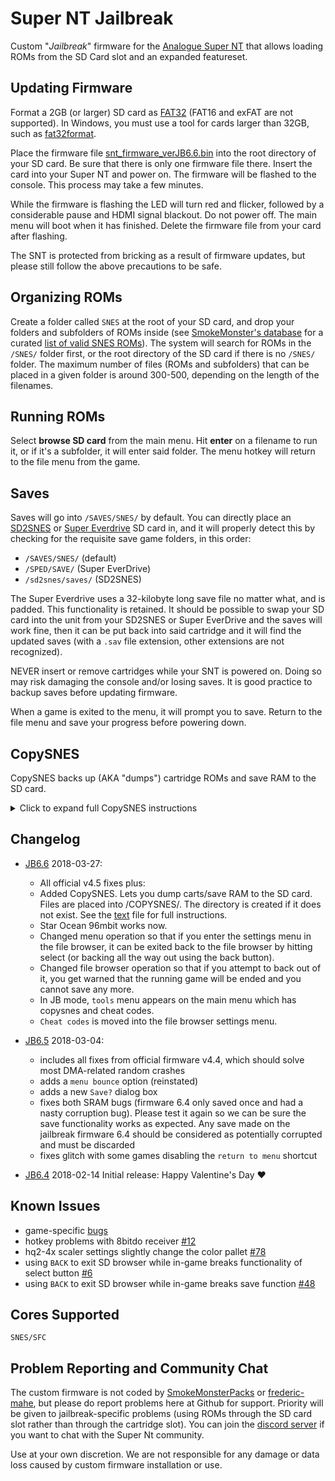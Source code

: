# Super NT Jailbreak

Custom "*Jailbreak*" firmware for the [Analogue Super
NT](https://www.analogue.co/pages/super-nt/) that allows loading ROMs
from the SD Card slot and an expanded featureset. 

## Updating Firmware 

Format a 2GB (or larger) SD card as
[FAT32](https://en.wikipedia.org/wiki/FAT32) (FAT16 and exFAT are not
supported). In Windows, you must use a tool for cards larger than
32GB, such as
[fat32format](http://www.ridgecrop.demon.co.uk/index.htm?guiformat.htm).

Place the firmware file
[snt_firmware_verJB6.6.bin](https://github.com/SmokeMonsterPacks/Super-NT-Jailbreak/releases/download/v6.6/snt_firmware_verJB6.6.bin)
into the root directory of your SD card.  Be sure that there is only
one firmware file there.  Insert the card into your Super NT and power
on. The firmware will be flashed to the console. This process may
take a few minutes.

While the firmware is flashing the LED will turn red and flicker,
followed by a considerable pause and HDMI signal blackout.  Do not
power off.  The main menu will boot when it has finished. Delete the
firmware file from your card after flashing.

The SNT is protected from bricking as a result of firmware updates,
but please still follow the above precautions to be safe. 

## Organizing ROMs

Create a folder called `SNES` at the root of your SD card, and drop
your folders and subfolders of ROMs inside (see [SmokeMonster's
database](https://github.com/SmokeMonsterPacks/EverDrive-Packs-Lists-Database)
for a curated [list of valid SNES
ROMs](https://github.com/SmokeMonsterPacks/EverDrive-Packs-Lists-Database/raw/master/EverDrive%20Pack%20SMDBs/Super%20EverDrive%20%26%20SD2SNES%20SMDB.txt)).
The system will search for ROMs in the `/SNES/` folder first, or the
root directory of the SD card if there is no `/SNES/` folder.  The
maximum number of files (ROMs and subfolders) that can be placed in a
given folder is around 300-500, depending on the length of the
filenames.

## Running ROMs

Select **browse SD card** from the main menu.  Hit **enter** on a
filename to run it, or if it's a subfolder, it will enter said folder.
The menu hotkey will return to the file menu from the game.

## Saves

Saves will go into `/SAVES/SNES/` by default.  You can directly place
an [SD2SNES](http://sd2snes.de/) or [Super
Everdrive](https://krikzz.com/store/home/13-super-everdrive-v2.html)
SD card in, and it will properly detect this by checking for the
requisite save game folders, in this order:

- `/SAVES/SNES/` (default)
- `/SPED/SAVE/` (Super EverDrive)
- `/sd2snes/saves/` (SD2SNES)

The Super Everdrive uses a 32-kilobyte long save file no matter what,
and is padded.  This functionality is retained.  It should be possible
to swap your SD card into the unit from your SD2SNES or Super
EverDrive and the saves will work fine, then it can be put back into
said cartridge and it will find the updated saves (with a `.sav` file
extension, other extensions are not recognized).

NEVER insert or remove cartridges while your SNT is powered on. Doing so
may risk damaging the console and/or losing saves. It is good practice to 
backup saves before updating firmware.

When a game is exited to the menu, it will prompt you to save. Return to
the file menu and save your progress before powering down.

## CopySNES

CopySNES backs up (AKA "dumps") cartridge ROMs and save RAM to the SD card. 
<details>
  <summary>Click to expand full CopySNES instructions</summary>
CopySNES is designed to be an easy to use way to back up cartridge ROMs and save RAM
data.  Most types of cartridges are supported, and if it isn't specifically supported
or for some reason the cartridge header is bad, the settings can be changed.

How to use it

* Power the system off
* Insert cartridge
* Power the system on
* Select "CopySNES" on the tools menu

At this point, CopySNES will query the cartridge and grab the header and attempt to
detect what kind of cartridge it is.

You have two options at this point:

1) hit "enter" to accept the settings and proceed to saving.  (note: editing the name
will happen during the save step). (skip to "filename entry" below)

2) hit "start" to edit the detected settings (note: editing the name will happen
during the save step.)

If you wish to edit the settings, use up and down to select one of the settings, then
use left and right to adjust it.  You can select between 32K and 16Mbytes of ROM to dump,
and between 0K (i.e. none) and 32K of RAM.   Finally, you can select the type of
mapper it is, i.e. LOROM, HIROM, EXHIROM, or EXLOROM.  There is also a "FLAT" setting
which will let you dump the entire SNES cartridge space if desired.  FLAT starts at
address 00:0000 and will dump the specified amount of memory.   

While you can dump say, 8Mbyte of LOROM or HIROM, doing so most likely won't be very
useful.  

This "manual" mode is useful when dumping things that do not have a valid or any header
such as the Game Genie BIOS (it reports 0K of ROM and is actually 64K) or the Sufami
Turbo (again, it reports 0K of ROM even though it's really 1MByte).

When you are done adjusting the settings, and are ready to dump, hit "select".

Filename entry:

At this point the filename can be edited.  It will directly copy the ROM header name
in here.  For some Japanese titles, there may be no valid ASCII in the header (or if
there's no header at all) so any invalid characters for a filename are replaced with spaces.
If there's no name at all, it will default to "GAME".  Use up/down to change the character's
value and left/right to select a character.  Press "enter" to accept the filename and begin
the dumping process.

The game's actual size will be determined at this point (i.e. a 2MByte game reported in
the header might only be 1.5Mbytes, so this will be detected now).

Finally, the ROM and RAM are dumped to the SD card.

Now that the dump is complete, you are returned to the tools menu.  The system can be
powered off and a new cartridge inserted to dump, and so on until all the carts
are dumped that you wish to dump.

The following things have been tested:

* LOROM   (ROM + RAM)
* HIROM   (ROM + RAM)
* EXHIROM (ROM + RAM)
* SDD-1   (ROM + RAM)
* SA-1    (ROM + RAM)
* GSU-1/2 (ROM + RAM)
note: For SuperFX (GSU), the RAM is always dumped as 64K.  This is because games such as
Yoshi's Island have RAM, but the headers for all the games show 0K of RAM.  This 'larger'
RAM will work with the major emulators, and can be trimmed down later if needed.  
* CX4     (ROM)
* DSP1-4  (ROM + RAM)
* S-RTC   (ROM,  RAM is dumped but it is unknown if it works)
* ST010   (ROM)
* ST011   (ROM)
* ST018   (ROM)
* OBC-1   (ROM + RAM)
* SPC7110 (ROM + RAM, but RAM has not been verified to work)

Note: Testing with no$sns, it will not use the saves on certain games such as Chrono
Trigger.  I don't know why, the saves are good and work on the Super NT itself.
</details>

## Changelog
- [JB6.6](https://github.com/SmokeMonsterPacks/Super-NT-Jailbreak/releases/download/v6.6/snt_firmware_verJB6.6.bin) 2018-03-27:
  - All official v4.5 fixes plus:
  - Added CopySNES. Lets you dump carts/save RAM to the SD card. Files 
    are placed into /COPYSNES/. The directory is created if it does not
    exist. See the [text](https://github.com/SmokeMonsterPacks/Super-NT-Jailbreak/releases/download/v6.6/CopySNES.Instructions.txt)
    file for full instructions.
  - Star Ocean 96mbit works now.
  - Changed menu operation so that if you enter the settings menu in the
    file browser, it can be exited back to the file browser by hitting select 
    (or backing all the way out using the back button).
  - Changed file browser operation so that if you attempt to back out of it, 
    you get warned that the running game will be ended and you cannot save any more.
  - In JB mode, `tools` menu appears on the main menu which has copysnes and cheat codes.
  - `Cheat codes` is moved into the file browser settings menu.

- [JB6.5](https://github.com/SmokeMonsterPacks/Super-NT-Jailbreak/releases/download/v6.5/snt_firmware_verJB6.5.bin) 2018-03-04:
  - includes all fixes from official firmware v4.4, which should
    solve most DMA-related random crashes
  - adds a `menu bounce` option (reinstated)
  - adds a new `Save?` dialog box
  - fixes both SRAM bugs (firmware 6.4 only saved once and had a nasty
    corruption bug). Please test it again so we can be sure the save
    functionality works as expected. Any save made on the jailbreak
    firmware 6.4 should be considered as potentially corrupted and
    must be discarded
  - fixes glitch with some games disabling the `return to menu`
    shortcut
    
- [JB6.4](https://github.com/SmokeMonsterPacks/Super-NT-Jailbreak/releases/download/v6.4/snt_firmware_verJB6.4.bin) 2018-02-14 Initial release: Happy Valentine's Day :heart:

## Known Issues

- game-specific [bugs](https://github.com/SmokeMonsterPacks/Super-NT-Jailbreak/issues?utf8=%E2%9C%93&q=is%3Aissue+is%3Aopen+glitches)
- hotkey problems with 8bitdo receiver [#12](https://github.com/SmokeMonsterPacks/Super-NT-Jailbreak/issues/51)
- hq2-4x scaler settings slightly change the color pallet [#78](https://github.com/SmokeMonsterPacks/Super-NT-Jailbreak/issues/78)
- using `BACK` to exit SD browser while in-game breaks functionality of select button [#6](https://github.com/SmokeMonsterPacks/Super-NT-Jailbreak/issues/6)
- using `BACK` to exit SD browser while in-game breaks save function [#48](https://github.com/SmokeMonsterPacks/Super-NT-Jailbreak/issues/48)

## Cores Supported

`SNES/SFC`

## Problem Reporting and Community Chat

The custom firmware is not coded by
[SmokeMonsterPacks](https://github.com/SmokeMonsterPacks) or
[frederic-mahe](https://github.com/frederic-mahe), but please do
report problems here at Github for support. Priority will be given to
jailbreak-specific problems (using ROMs through the SD card slot
rather than through the cartridge slot). You can join the [discord
server](https://discord.gg/EX57xnF) if you want to chat with the Super
Nt community.

Use at your own discretion. We are not responsible for any damage 
or data loss caused by custom firmware installation or use.

